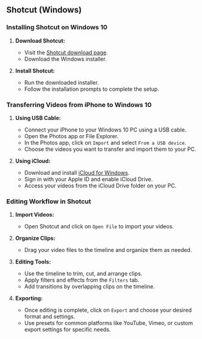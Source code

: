 ## Shotcut (Windows)

### Installing Shotcut on Windows 10
1. **Download Shotcut:**
   - Visit the [Shotcut download page](https://shotcut.org/download/).
   - Download the Windows installer.

2. **Install Shotcut:**
   - Run the downloaded installer.
   - Follow the installation prompts to complete the setup.

### Transferring Videos from iPhone to Windows 10
1. **Using USB Cable:**
   - Connect your iPhone to your Windows 10 PC using a USB cable.
   - Open the Photos app or File Explorer.
   - In the Photos app, click on `Import` and select `From a USB device`.
   - Choose the videos you want to transfer and import them to your PC.

2. **Using iCloud:**
   - Download and install [iCloud for Windows](https://support.apple.com/en-us/HT204283).
   - Sign in with your Apple ID and enable iCloud Drive.
   - Access your videos from the iCloud Drive folder on your PC.

### Editing Workflow in Shotcut
1. **Import Videos:**
   - Open Shotcut and click on `Open File` to import your videos.

2. **Organize Clips:**
   - Drag your video files to the timeline and organize them as needed.

3. **Editing Tools:**
   - Use the timeline to trim, cut, and arrange clips.
   - Apply filters and effects from the `Filters` tab.
   - Add transitions by overlapping clips on the timeline.

4. **Exporting:**
   - Once editing is complete, click on `Export` and choose your desired format and settings.
   - Use presets for common platforms like YouTube, Vimeo, or custom export settings for specific needs.
